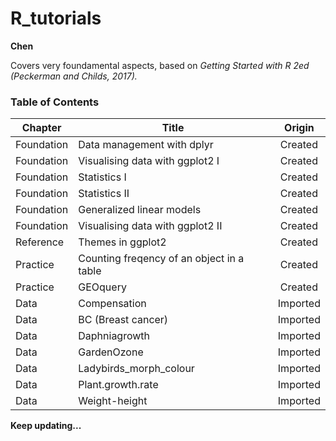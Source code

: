 # R_tutorials
**Chen**

Covers very foundamental aspects, based on *Getting Started with R 2ed (Peckerman and Childs, 2017).*

### Table of Contents
| Chapter    | Title                                     | Origin   |
| ---------- | ----------------------------------------- |:--------:| 
| Foundation | Data management with dplyr                | Created  |
| Foundation | Visualising data with ggplot2 I           | Created  |
| Foundation | Statistics I                              | Created  |
| Foundation | Statistics II                             | Created  |
| Foundation | Generalized linear models                 | Created  |
| Foundation | Visualising data with ggplot2 II          | Created  |
| Reference  | Themes in ggplot2                         | Created  |
| Practice   | Counting freqency of an object in a table | Created  |
| Practice   | GEOquery                                  | Created  |
| Data       | Compensation                              | Imported |
| Data       | BC (Breast cancer)                        | Imported |
| Data       | Daphniagrowth                             | Imported |
| Data       | GardenOzone                               | Imported |
| Data       | Ladybirds_morph_colour                    | Imported |
| Data       | Plant.growth.rate                         | Imported |
| Data       | Weight-height                             | Imported |

**Keep updating...**
